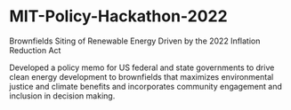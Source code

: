 # MIT-Policy-Hackathon-2022

Brownfields Siting of Renewable Energy Driven by the 2022 Inflation Reduction Act

Developed a policy memo for US federal and state governments to drive clean energy
development to brownfields that maximizes environmental justice and climate benefits and
incorporates community engagement and inclusion in decision making.
